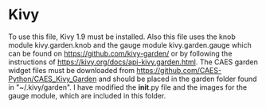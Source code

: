 # Kivy

To use this file, Kivy 1.9 must be installed. Also this file uses the knob module kivy.garden.knob and the gauge module kivy.garden.gauge which can be found on https://github.com/kivy-garden/ or by following the instructions of https://kivy.org/docs/api-kivy.garden.html. The CAES garden widget files must be downloaded from https://github.com/CAES-Python/CAES_Kivy_Garden and should be placed in the garden folder found in "~/.kivy/garden".  I have modified the __init__.py file and the images for the gauge module, which are included in this folder. 
